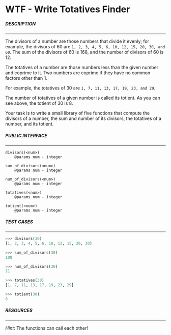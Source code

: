 WTF - Write Totatives Finder
=================

##### DESCRIPTION
---
The divisors of a number are those numbers that divide it evenly; for example, the divisors of 60 are `1, 2, 3, 4, 5, 6, 10, 12, 15, 20, 30, and 60`. The sum of the divisors of 60 is 168, and the number of divisors of 60 is 12.

The totatives of a number are those numbers less than the given number and coprime to it. Two numbers are coprime if they have no common factors other than 1. 

For example, the totatives of 30 are `1, 7, 11, 13, 17, 19, 23, and 29`.

The number of totatives of a given number is called its totient. As you can see above, the totient of 30 is 8. 

Your task is to write a small library of five functions that compute the divisors of a number, the sum and number of its divisors, the totatives of a number, and its totient.

##### PUBLIC INTERFACE
---
```
divisors(<num>)
    @params num - integer

sum_of_divisors(<num>)
    @params num - integer

num_of_divisors(<num>)
    @params num - integer

totatives(<num>)
    @params num - integer

totient(<num>)
    @params num - integer
```

##### TEST CASES
---
```python
>>> divisors(30)
[1, 2, 3, 4, 5, 6, 10, 12, 15, 20, 30]

>>> sum_of_divisors(30)
108

>>> num_of_divisors(30)
11

>>> totatives(30)
[1, 7, 11, 13, 17, 19, 23, 29]

>>> totient(30)
8
```

##### RESOURCES
---
_Hint_: The functions can call each other!

[High Order Functions(Did Not Read)]:http://effbot.org/pyfaq/how-do-you-make-a-higher-order-function-in-python.htm